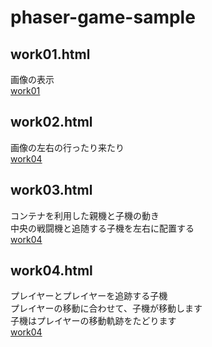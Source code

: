 # phaser-game-sample
## work01.html
画像の表示  
[work01](./src/work01.html)  

## work02.html
画像の左右の行ったり来たり  
[work04](./src/work04.html)  

## work03.html
コンテナを利用した親機と子機の動き  
中央の戦闘機と追随する子機を左右に配置する  
[work04](./src/work04.html)  

## work04.html
プレイヤーとプレイヤーを追跡する子機  
プレイヤーの移動に合わせて、子機が移動します  
子機はプレイヤーの移動軌跡をたどります  
[work04](./src/work04.html)  

